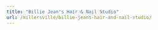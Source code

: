 ```yaml
---
title: "Billie Jean's Hair & Nail Studio"
url: /millersville/billie-jeans-hair-and-nail-studio/
---
```

